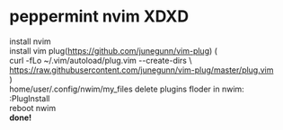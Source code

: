 # peppermint nvim XDXD
install nvim  
install vim plug(https://github.com/junegunn/vim-plug) (  
curl -fLo ~/.vim/autoload/plug.vim --create-dirs \  
    https://raw.githubusercontent.com/junegunn/vim-plug/master/plug.vim  
)  
home/user/.config/nwim/my_files
delete plugins floder 
in nwim:  
:PlugInstall  
reboot nwim  
**done!**  
